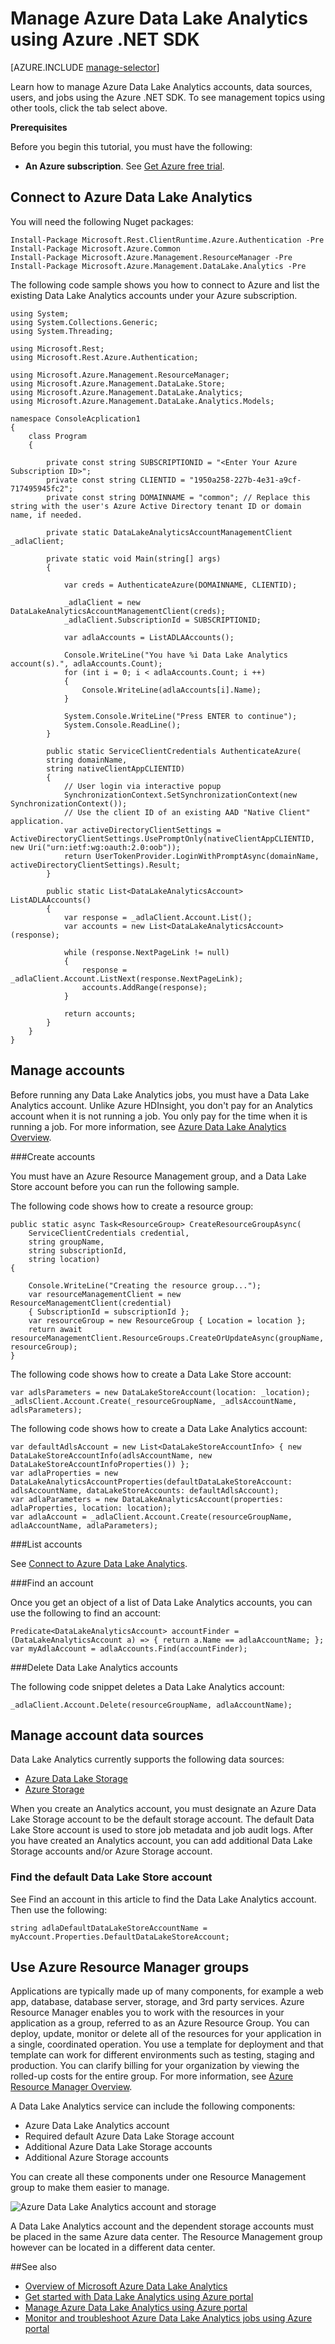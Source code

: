 <properties 
   pageTitle="Manage Azure Data Lake Analytics using Azure .NET SDK | Azure" 
   description="Learn how to manage Data Lake Analytics jobs, data sources, users. " 
   services="data-lake-analytics" 
   documentationCenter="" 
   authors="mumian" 
   manager="jhubbard" 
   editor="cgronlun"/>
 
<tags
   ms.service="data-lake-analytics"
   ms.devlang="na"
   ms.topic="article"
   ms.tgt_pltfrm="na"
   ms.workload="big-data" 
   ms.date="09/23/2016"
   ms.author="jgao"/>

# Manage Azure Data Lake Analytics using Azure .NET SDK

[AZURE.INCLUDE [manage-selector](../../includes/data-lake-analytics-selector-manage.md)]

Learn how to manage Azure Data Lake Analytics accounts, data sources, users, and jobs using the Azure .NET SDK. To see management topics using other tools, click the tab select above.

**Prerequisites**

Before you begin this tutorial, you must have the following:

- **An Azure subscription**. See [Get Azure free trial](https://azure.microsoft.com/pricing/free-trial/).


<!-- ################################ -->
<!-- ################################ -->


## Connect to Azure Data Lake Analytics

You will need the following Nuget packages:

	Install-Package Microsoft.Rest.ClientRuntime.Azure.Authentication -Pre
	Install-Package Microsoft.Azure.Common 
	Install-Package Microsoft.Azure.Management.ResourceManager -Pre
	Install-Package Microsoft.Azure.Management.DataLake.Analytics -Pre


The following code sample shows you how to connect to Azure and list the existing Data Lake Analytics accounts under your Azure subscription.

	using System;
	using System.Collections.Generic;
	using System.Threading;

	using Microsoft.Rest;
	using Microsoft.Rest.Azure.Authentication;

	using Microsoft.Azure.Management.ResourceManager;
	using Microsoft.Azure.Management.DataLake.Store;
	using Microsoft.Azure.Management.DataLake.Analytics;
	using Microsoft.Azure.Management.DataLake.Analytics.Models;

	namespace ConsoleAcplication1
	{
		class Program
		{

			private const string SUBSCRIPTIONID = "<Enter Your Azure Subscription ID>";
			private const string CLIENTID = "1950a258-227b-4e31-a9cf-717495945fc2";
			private const string DOMAINNAME = "common"; // Replace this string with the user's Azure Active Directory tenant ID or domain name, if needed.

			private static DataLakeAnalyticsAccountManagementClient _adlaClient;

			private static void Main(string[] args)
			{

				var creds = AuthenticateAzure(DOMAINNAME, CLIENTID);

				_adlaClient = new DataLakeAnalyticsAccountManagementClient(creds);
				_adlaClient.SubscriptionId = SUBSCRIPTIONID;

				var adlaAccounts = ListADLAAccounts();

				Console.WriteLine("You have %i Data Lake Analytics account(s).", adlaAccounts.Count);
				for (int i = 0; i < adlaAccounts.Count; i ++)
				{
					Console.WriteLine(adlaAccounts[i].Name);
				}

				System.Console.WriteLine("Press ENTER to continue");
				System.Console.ReadLine();
			}

			public static ServiceClientCredentials AuthenticateAzure(
			string domainName,
			string nativeClientAppCLIENTID)
			{
				// User login via interactive popup
				SynchronizationContext.SetSynchronizationContext(new SynchronizationContext());
				// Use the client ID of an existing AAD "Native Client" application.
				var activeDirectoryClientSettings = ActiveDirectoryClientSettings.UsePromptOnly(nativeClientAppCLIENTID, new Uri("urn:ietf:wg:oauth:2.0:oob"));
				return UserTokenProvider.LoginWithPromptAsync(domainName, activeDirectoryClientSettings).Result;
			}

			public static List<DataLakeAnalyticsAccount> ListADLAAccounts()
			{
				var response = _adlaClient.Account.List();
				var accounts = new List<DataLakeAnalyticsAccount>(response);

				while (response.NextPageLink != null)
				{
					response = _adlaClient.Account.ListNext(response.NextPageLink);
					accounts.AddRange(response);
				}

				return accounts;
			}
		}
	}


## Manage accounts

Before running any Data Lake Analytics jobs, you must have a Data Lake Analytics account. Unlike Azure HDInsight, you don't pay for an Analytics account when it is not 
running a job.  You only pay for the time when it is running a job.  For more information, see 
[Azure Data Lake Analytics Overview](data-lake-analytics-overview.md).  

###Create accounts

You must have an Azure Resource Management group, and a Data Lake Store account before you can run the following sample.

The following code shows how to create a resource group:

	public static async Task<ResourceGroup> CreateResourceGroupAsync(
		ServiceClientCredentials credential,
		string groupName,
		string subscriptionId,
		string location)
	{

		Console.WriteLine("Creating the resource group...");
		var resourceManagementClient = new ResourceManagementClient(credential)
		{ SubscriptionId = subscriptionId };
		var resourceGroup = new ResourceGroup { Location = location };
		return await resourceManagementClient.ResourceGroups.CreateOrUpdateAsync(groupName, resourceGroup);
	}

The following code shows how to create a Data Lake Store account:

	var adlsParameters = new DataLakeStoreAccount(location: _location);
	_adlsClient.Account.Create(_resourceGroupName, _adlsAccountName, adlsParameters);

The following code shows how to create a Data Lake Analytics account:

	var defaultAdlsAccount = new List<DataLakeStoreAccountInfo> { new DataLakeStoreAccountInfo(adlsAccountName, new DataLakeStoreAccountInfoProperties()) };
	var adlaProperties = new DataLakeAnalyticsAccountProperties(defaultDataLakeStoreAccount: adlsAccountName, dataLakeStoreAccounts: defaultAdlsAccount);
	var adlaParameters = new DataLakeAnalyticsAccount(properties: adlaProperties, location: location);
	var adlaAccount = _adlaClient.Account.Create(resourceGroupName, adlaAccountName, adlaParameters);

###List accounts

See [Connect to Azure Data Lake Analytics](#connect_to_azure_data_lake_analytics).

###Find an account

Once you get an object of a list of Data Lake Analytics accounts, you can use the following to find an account:

	Predicate<DataLakeAnalyticsAccount> accountFinder = (DataLakeAnalyticsAccount a) => { return a.Name == adlaAccountName; };
	var myAdlaAccount = adlaAccounts.Find(accountFinder);

###Delete Data Lake Analytics accounts

The following code snippet deletes a Data Lake Analytics account:

	_adlaClient.Account.Delete(resourceGroupName, adlaAccountName);

<!-- ################################ -->
<!-- ################################ -->
## Manage account data sources

Data Lake Analytics currently supports the following data sources:

- [Azure Data Lake Storage](../data-lake-store/data-lake-store-overview.md)
- [Azure Storage](../storage/storage-introduction.md)

When you create an Analytics account, you must designate an Azure Data Lake Storage account to be the default 
storage account. The default Data Lake Store account is used to store job metadata and job audit logs. After you have 
created an Analytics account, you can add additional Data Lake Storage accounts and/or Azure Storage account. 

### Find the default Data Lake Store account

See Find an account in this article to find the Data Lake Analytics account. Then use the following:

	string adlaDefaultDataLakeStoreAccountName = myAccount.Properties.DefaultDataLakeStoreAccount;


## Use Azure Resource Manager groups

Applications are typically made up of many components, for example a web app, database, database server, storage,
and 3rd party services. Azure Resource Manager enables you to work with the resources in your application 
as a group, referred to as an Azure Resource Group. You can deploy, update, monitor or delete all of the 
resources for your application in a single, coordinated operation. You use a template for deployment and that 
template can work for different environments such as testing, staging and production. You can clarify billing 
for your organization by viewing the rolled-up costs for the entire group. For more information, see [Azure 
Resource Manager Overview](../resource-group-overview.md). 

A Data Lake Analytics service can include the following components:

- Azure Data Lake Analytics account
- Required default Azure Data Lake Storage account
- Additional Azure Data Lake Storage accounts
- Additional Azure Storage accounts

You can create all these components under one Resource Management group to make them easier to manage.

![Azure Data Lake Analytics account and storage](./media/data-lake-analytics-manage-use-portal/data-lake-analytics-arm-structure.png)

A Data Lake Analytics account and the dependent storage accounts must be placed in the same Azure data center.
The Resource Management group however can be located in a different data center.  

##See also 

- [Overview of Microsoft Azure Data Lake Analytics](data-lake-analytics-overview.md)
- [Get started with Data Lake Analytics using Azure portal](data-lake-analytics-get-started-portal.md)
- [Manage Azure Data Lake Analytics using Azure portal](data-lake-analytics-manage-use-portal.md)
- [Monitor and troubleshoot Azure Data Lake Analytics jobs using Azure portal](data-lake-analytics-monitor-and-troubleshoot-jobs-tutorial.md)

